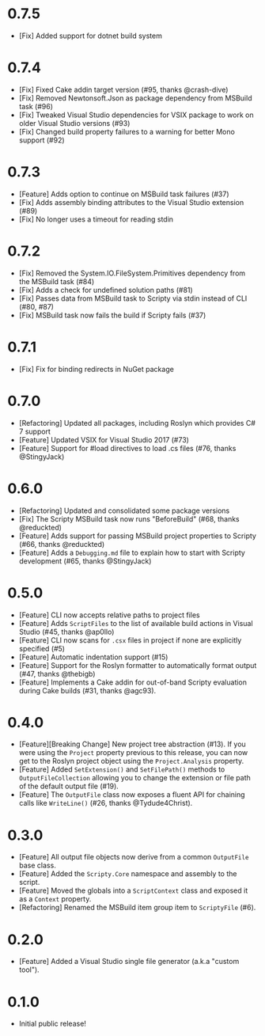 # 0.7.5

- [Fix] Added support for dotnet build system

# 0.7.4

- [Fix] Fixed Cake addin target version (#95, thanks @crash-dive)
- [Fix] Removed Newtonsoft.Json as package dependency from MSBuild task (#96)
- [Fix] Tweaked Visual Studio dependencies for VSIX package to work on older Visual Studio versions (#93)
- [Fix] Changed build property failures to a warning for better Mono support (#92)

# 0.7.3

- [Feature] Adds option to continue on MSBuild task failures (#37)
- [Fix] Adds assembly binding attributes to the Visual Studio extension (#89)
- [Fix] No longer uses a timeout for reading stdin

# 0.7.2

- [Fix] Removed the System.IO.FileSystem.Primitives dependency from the MSBuild task (#84)
- [Fix] Adds a check for undefined solution paths (#81)
- [Fix] Passes data from MSBuild task to Scripty via stdin instead of CLI (#80, #87)
- [Fix] MSBuild task now fails the build if Scripty fails (#37)

# 0.7.1

- [Fix] Fix for binding redirects in NuGet package

# 0.7.0

- [Refactoring] Updated all packages, including Roslyn which provides C# 7 support
- [Feature] Updated VSIX for Visual Studio 2017 (#73)
- [Feature] Support for #load directives to load .cs files (#76, thanks @StingyJack)

# 0.6.0

- [Refactoring] Updated and consolidated some package versions
- [Fix] The Scripty MSBuild task now runs "BeforeBuild" (#68, thanks @reduckted)
- [Feature] Adds support for passing MSBuild project properties to Scripty (#66, thanks @reduckted)
- [Feature] Adds a `Debugging.md` file to explain how to start with Scripty development (#65, thanks @StingyJack)

# 0.5.0

- [Feature] CLI now accepts relative paths to project files
- [Feature] Adds `ScriptFiles` to the list of available build actions in Visual Studio (#45, thanks @ap0llo)
- [Feature] CLI now scans for `.csx` files in project if none are explicitly specified (#5)
- [Feature] Automatic indentation support (#15)
- [Feature] Support for the Roslyn formatter to automatically format output (#47, thanks @thebigb)
- [Feature] Implements a Cake addin for out-of-band Scripty evaluation during Cake builds (#31, thanks @agc93).

# 0.4.0

- [Feature][Breaking Change] New project tree abstraction (#13). If you were using the `Project` property previous to this release, you can now get to the Roslyn project object using the `Project.Analysis` property.
- [Feature] Added `SetExtension()` and `SetFilePath()` methods to `OutputFileCollection` allowing you to change the extension or file path of the default output file (#19).
- [Feature] The `OutputFile` class now exposes a fluent API for chaining calls like `WriteLine()` (#26, thanks @Tydude4Christ).

# 0.3.0

- [Feature] All output file objects now derive from a common `OutputFile` base class.
- [Feature] Added the `Scripty.Core` namespace and assembly to the script.
- [Feature] Moved the globals into a `ScriptContext` class and exposed it as a `Context` property.
- [Refactoring] Renamed the MSBuild item group item to `ScriptyFile` (#6).

# 0.2.0

- [Feature] Added a Visual Studio single file generator (a.k.a "custom tool").

# 0.1.0

- Initial public release!